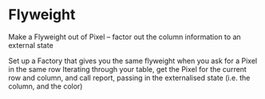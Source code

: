 # Flyweight
Make a Flyweight out of Pixel – factor out the column information to an external state

Set up a Factory that gives you the same flyweight when you ask for a Pixel in the same row
Iterating through your table, get the Pixel for the current row and column, and call report, passing in the externalised state (i.e. the column, and the color)
